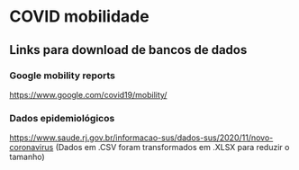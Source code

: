 # COVID mobilidade
 
## Links para download de bancos de dados
### Google mobility reports
https://www.google.com/covid19/mobility/
### Dados epidemiológicos
https://www.saude.rj.gov.br/informacao-sus/dados-sus/2020/11/novo-coronavirus (Dados em .CSV foram transformados em .XLSX para reduzir o tamanho)
